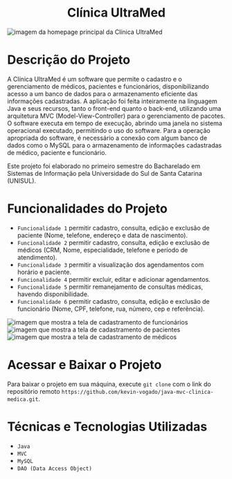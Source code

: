 <h1 align="center"> Clínica UltraMed </h1>

![imagem da homepage principal da Clínica UltraMed](https://github.com/user-attachments/assets/e51677d2-214b-44fd-bc78-0a9b1fd7ea76)

# Descrição do Projeto 
A Clínica UltraMed é um software que permite o cadastro e o gerenciamento de médicos, pacientes e funcionários, disponibilizando acesso a um banco de dados para o armazenamento eficiente das informações cadastradas. A aplicação foi feita inteiramente na linguagem Java e seus recursos, tanto o front-end quanto o back-end, utilizando uma arquitetura MVC (Model-View-Controller) para o gerenciamento de pacotes. O software executa em tempo de execução, abrindo uma janela no sistema operacional executado, permitindo o uso do software. Para a operação apropriada do software, é necessário a conexão com algum banco de dados como o MySQL para o armazenamento de informações cadastradas de médico, paciente e funcionário.

Este projeto foi elaborado no primeiro semestre do Bacharelado em Sistemas de Informação pela Universidade do Sul de Santa Catarina (UNISUL).

# Funcionalidades do Projeto
- `Funcionalidade 1` permitir cadastro, consulta, edição e exclusão de paciente (Nome, telefone, endereço e data de nascimento).
- `Funcionalidade 2` permitir cadastro, consulta, edição e exclusão de médicos (CRM, Nome, especialidade, telefone e período de atendimento).
- `Funcionalidade 3` permitir a visualização dos agendamentos com horário e paciente.
- `Funcionalidade 4` permitir excluir, editar e adicionar agendamentos.
- `Funcionalidade 5` permitir remanejamento de consultas médicas, havendo disponibilidade.
- `Funcionalidade 6` permitir cadastro, consulta, edição e exclusão de funcionário (Nome, CPF, telefone, rua, número, cep e referência).

![imagem que mostra a tela de cadastramento de funcionários](https://github.com/user-attachments/assets/6062ed10-8692-42f9-a4c9-81c258457294)
![imagem que mostra a tela de cadastramento de pacientes](https://github.com/user-attachments/assets/68c91014-270c-4487-8d2a-51d4f3a7ae61)
![imagem que mostra a tela de cadastramento de médicos](https://github.com/user-attachments/assets/6c62cd73-66b8-471a-a2b6-25e9e65e19cc)

# Acessar e Baixar o Projeto

Para baixar o projeto em sua máquina, execute `git clone` com o link do repositório remoto `https://github.com/kevin-vogado/java-mvc-clinica-medica.git`.

# Técnicas e Tecnologias Utilizadas

- `Java`
- `MVC`
- `MySQL`
- `DAO (Data Access Object)`
